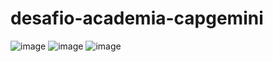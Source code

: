 # desafio-academia-capgemini

![image](https://img.shields.io/tokei/lines/github/giugiozza/desafio-academia-capgemini)
![image](https://img.shields.io/github/issues-raw/giugiozza/README-template)
![image](https://img.shields.io/github/last-commit/giugiozza/README-template)


